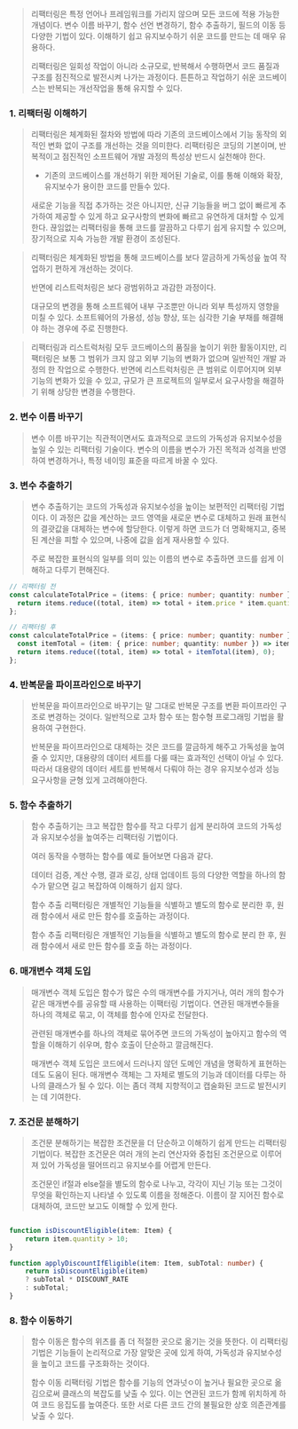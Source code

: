 > 리팩터링은 특정 언어나 프레임워크를 가리지 않으며 모든 코드에 적용 가능한 개념이다.
> 변수 이름 바꾸기, 함수 선언 변경하기, 함수 추출하기, 필드의 이동 등 다양한 기법이 있다.
> 이해하기 쉽고 유지보수하기 쉬운 코드를 만드는 데 매우 유용하다.
> 
> 리팩터링은 일회성 작업이 아니라 소규모로, 반복해서 수행하면서 코드 품질과 구조를 점진적으로 발전시켜 나가는 과정이다. 튼튼하고 작업하기 쉬운 코드베이스는 반복되는 개선작업을 통해 유지할 수 있다.


### 1. 리팩터링 이해하기

> 리팩터링은 체계화된 절차와 방법에 따라 기존의 코드베이스에서 기능 동작의 외적인 변화 없이 구조를 개선하는 것을 의미한다. 리팩터링은 코딩의 기본이며, 반복적이고 점진적인 소프트웨어 개발 과정의 특성상 반드시 실천해야 한다.
> 
> - 기존의 코드베이스를 개선하기 위한 제어된 기술로, 이를 통해 이해와 확장, 유지보수가 용이한 코드를 만들수 있다.
> 
> 새로운 기능을 직접 추가하는 것은 아니지만, 신규 기능들을 버그 없이 빠르게 추가하여 제공할 수 있게 하고 요구사항의 변화에 빠르고 유연하게 대처할 수 있게 한다. 끊임없는 리팩터링을 통해 코드를 깔끔하고 다루기 쉽게 유지할 수 있으며, 장기적으로 지속 가능한 개발 환경이 조성된다.

> 리팩터링은 체계화된 방법을 통해 코드베이스를 보다 깔금하게 가독성읖 높여 작업하기 편하게 개선하는 것이다.
> 
> 반면에 리스트럭처링은 보다 광범위하고 과감한 과정이다.
> 
> 대규모의 변경을 통해 소프트웨어 내부 구조뿐만 아니라 외부 특성까지 영향을 미칠 수 있다.
> 소프트웨어의 가용성, 성능 향상, 또는 심각한 기술 부채를 해결해야 하는 경우에 주로 진행한다.

>리팩터링과 리스트럭처링 모두 코드베이스의 품질을 높이기 위한 활동이지만, 리팩터링은 보통 그 범위가 크지 않고 외부 기능의 변화가 없으며 일반적인 개발 과정의 한 작업으로 수행한다. 반면에 리스트럭처링은 큰 범위로 이루어지며 외부 기능의 변화가 있을 수 있고, 규모가 큰 프로젝트의 일부로서 요구사항을 해결하기 위해 상당한 변경을 수행한다.


### 2. 변수 이름 바꾸기

>  변수 이름 바꾸기는 직관적이면서도 효과적으로 코드의 가독성과 유지보수성을 높일 수 있는 리팩터링 기술이다. 변수의 이름을 변수가 가진 목적과 성격을 반영하여 변경하거나, 특정 네이밍 표준을 따르게 바꿀 수 있다.

### 3. 변수 추출하기

> 변수 추출하기는 코드의 가독성과 유지보수성을 높이는 보편적인 리팩터링 기법이다. 이 과정은 값을 계산하는 코드 영역을 새로운 변수로 대체하고 원래 표현식의 결괏값을 대체하는 변수에 할당한다. 이렇게 하면 코드가 더 명확해지고, 중복된 계산을 피할 수 있으며, 나중에 값을 쉽게 재사용할 수 있다.
> 
> 주로 복잡한 표현식의 일부를 의미 있는 이름의 변수로 추출하면 코드를 쉽게 이해하고 다루기 편해진다.

``` ts
// 리팩터링 전
const calculateTotalPrice = (items: { price: number; quantity: number }[]) => {
  return items.reduce((total, item) => total + item.price * item.quantity, 0);
};
```

``` ts
// 리팩터링 후
const calculateTotalPrice = (items: { price: number; quantity: number }[]) => {
  const itemTotal = (item: { price: number; quantity: number }) => item.price * item.quantity;
  return items.reduce((total, item) => total + itemTotal(item), 0);
};

```

### 4. 반복문을 파이프라인으로 바꾸기

> 반복문을 파이프라인으로 바꾸기는 말 그대로 반복문 구조를 변환 파이프라인 구조로 변경하는 것이다.
> 일반적으로 고차 함수 또는 함수형 프로그래밍 기법을 활용하여 구현한다.
> 
> 반복문을 파이프라인으로 대체하는 것은 코드를 깔금하게 해주고 가독성을 높여줄 수 있지만, 대용량의 데이터 세트를 다룰 때는 효과적인 선택이 아닐 수 있다. 따라서 대용량의 데이터 세트를 반복해서 다뤄야 하는 경우 유지보수성과 성능 요구사항을 균형 있게 고려해야한다.

### 5. 함수 추출하기

>  함수 추출하기는 크고 복잡한 함수를 작고 다루기 쉽게 분리하여 코드의 가독성과 유지보수성을 높여주는 리팩터링 기법이다.
>  
>  여러 동작을 수행하는 함수를 예로 들어보면 다음과 같다.
>  
>  데이터 검증, 계산 수행, 결과 로깅, 상태 업데이트 등의 다양한 역할을 하나의 함수가 맡으면 길고 복잡하여 이해하기 쉽지 않다.
>  
>  함수 추출 리팩터링은 개별적인 기능들을 식별하고 별도의 함수로 분리한 후, 원래 함수에서 새로 만든 함수를 호출하는 과정이다.
>  
>  함수 추출 리팩터링은 개별적인 기능들을 식별하고 별도의 함수로 분리 한 후, 원래 함수에서 새로 만든 함수를 호출 하는 과정이다.

### 6. 매개변수 객체 도입

> 매개변수 객체 도입은 함수가 많은 수의 매개변수를 가지거나, 여러 개의 함수가 같은 매개변수를 공유할 때 사용하는 이팩터링 기법이다. 연관된 매개변수들을 하나의 객체로 묶고, 이 객체를 함수에 인자로 전달한다.
> 
> 관련된 매개변수를 하나의 객체로 묶어주면 코드의 가독성이 높아지고 함수의 역할을 이해하기 쉬우며, 함수 호출이 단순하고 깔금해진다.
> 
> 매개변수 객체 도입은 코드에서 드러나지 않던 도메인 개념을 명확하게 표현하는 데도 도움이 된다.
> 매개변수 객체는 그 자체로 별도의 기능과 데이터를 다루는 하나의 클래스가 될 수 있다. 이는 좀더 객체 지향적이고 캡술화된 코드로 발전시키는 데 기여한다.


### 7. 조건문 분해하기

> 조건문 분해하기는 복잡한 조건문을 더 단순하고 이해하기 쉽게 만드는 리팩터링 기법이다. 복잡한 조건문은 여러 개의 논리 연산자와 중첩된 조건문으로 이루어져 있어 가독성을 떨어뜨리고 유지보수를 어렵게 만든다.
> 
> 조건문인 if절과 else절을 별도의 함수로 나누고, 각각이 지닌 기능 또는 그것이 무엇을 확인하는지 나타낼 수 있도록 이름을 정해준다. 이름이 잘 지어진 함수로 대체하여, 코드만 보고도 이해할 수 있게 한다.


``` ts

function isDiscountEligible(item: Item) {
	return item.quantity > 10;
}

function applyDiscountIfEligible(item: Item, subTotal: number) {
	return isDiscountEligible(item)
	? subTotal * DISCOUNT_RATE
	: subTotal;
}

```

### 8. 함수 이동하기

> 함수 이동은 함수의 위츠를 좀 더 적절한 곳으로 옮기는 것을 뜻한다.
> 이 리팩터링 기법은 기능들이 논리적으로 가장 알맞은 곳에 있게 하여, 가독성과 유지보수성을 높이고 코드를 구조화하는 것이다.
> 
> 함수 이동 리팩터링 기법은 함수를 기능의 연과넛ㅇ이 높거나 필요한 곳으로 옮김으로써 클래스의 복잡도를 낮출 수 있다. 이는 연관된 코드가 함께 위치하게 하여 코드 응집도를 높여준다. 또한 서로 다른 코드 간의 불필요한 상호 의존관계를 낮출 수 있다.